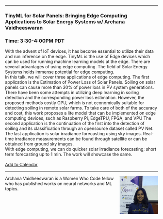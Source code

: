 <style>
  .wrapper {margin-top:75px;}
  header {top:20px!important;
  .session-wrapper{border:1px solid #36373b; border-radius:5px; padding:20px; background-color:##D3D3D3;}
  
</style>
<hr/>

### **TinyML for Solar Panels: Bringing Edge Computing Applications to Solar Energy Systems w/ Archana Vaidheeswaran**
### **Time: 3:30-4:00PM PDT**
<div class="session-wrapper">
With the advent of IoT devices, it has become essential to utilize their data and run inference on the edge. TinyML is the use of Edge devices which can be used for running machine learning models at the edge. There are several advantages of using edge computing. The field of Solar Energy Systems holds immense potential for edge computing. <br> In this talk, we will cover three applications of edge computing. The first application is the Estimation of Power Loss of Solar Panels. Soiling on solar panels can cause more than 30% of power loss in PV system generations. There have been some attempts in utilizing deep learning in soiling detection and the corresponding power loss estimation. However, the proposed methods costly GPU, which is not economically suitable for detecting soiling in remote solar farms. To take care of both of the accuracy and cost, this work proposes a lite model that can be implemented on edge computing devices, such as Raspberry Pi, EdgeTPU, FPGA, and VPU The second application is the continuation of the first into the detection of soiling and its classification through an opensource dataset called PV Net. The last application is solar irradiance forecasting using sky images. Real-time irradiance measurements can be found through satellite or can be obtained from ground sky images. <br>With edge computing, we can do quicker solar irradiance forecasting; short term forecasting up to 1 min. The work will showcase the same.
<br> 
<br> 
  <a title="Add to Calendar" class="addeventatc" data-id="LI5088765" href="https://www.addevent.com/event/LI5088765" target="_blank" rel="nofollow">Add to Calendar</a>
	<script type="text/javascript" src="https://addevent.com/libs/atc/1.6.1/atc.min.js" async defer></script>
</div>

<hr/>
<img src="archana.jpeg" alt="Archana Vaidheeswaran" width="25%" align="right">
    
<p>Archana Vaidheeswaran is a Women Who Code fellow who has published works on neural networks and ML topics.</p>



